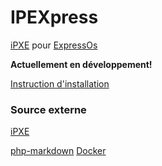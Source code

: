 # IPEXpress

[iPXE](http://ipxe.org/) pour [ExpressOs](http://expressos.org/)

**Actuellement en développement!**

[Instruction d'installation](https://github.com/Ricain/ipexpress/wiki/Installation)

### Source externe

[iPXE](http://ipxe.org/)

[php-markdown](https://github.com/wolfie/php-markdown)
[Docker](http://www.docker.com/)
